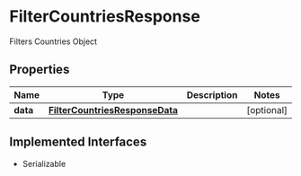 

# FilterCountriesResponse

Filters Countries Object

## Properties

Name | Type | Description | Notes
------------ | ------------- | ------------- | -------------
**data** | [**FilterCountriesResponseData**](FilterCountriesResponseData.md) |  |  [optional]


## Implemented Interfaces

* Serializable


